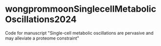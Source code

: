 # wongprommoonSinglecellMetabolicOscillations2024
Code for manuscript "Single-cell metabolic oscillations are pervasive and may alleviate a proteome constraint"
